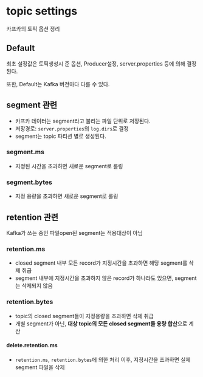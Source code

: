 # topic settings

카프카의 토픽 옵션 정리

## Default

최초 설정값은 토픽생성시 준 옵션, Producer설정, server.properties 등에 의해 결정된다.

또한, Default는 Kafka 버전마다 다를 수 있다.

## segment 관련

- 카프카 데이터는 segment라고 불리는 파일 단위로 저장된다.
- 저장경로: `server.properties`의 `log.dirs`로 결정
- segment는 topic 파티션 별로 생성된다.

### segment.ms

- 지정된 시간을 초과하면 새로운 segment로 롤링

### segment.bytes

- 지정 용량을 초과하면 새로운 segment로 롤링

## retention 관련

Kafka가 쓰는 중인 파일open된 segment는 적용대상이 아님

### retention.ms

- closed segment 내부 모든 record가 지정시간을 초과하면 해당 segment를 삭제 취급
- segment 내부에 지정시간을 초과하지 않은 record가 하나라도 있으면, segment는 삭제되지 않음

### retention.bytes

- topic의 closed segment들이 지정용량을 초과하면 삭제 취급
- 개별 segment가 아닌, **대상 topic의 모든 closed segment들 용량 합산**으로 계산

#### delete.retention.ms

- `retention.ms`, `retention.bytes`에 의한 처리 이후, 지정시간을 초과하면 실제 segment 파일을 삭제
